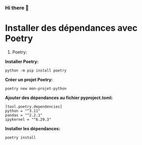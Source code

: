 ### Hi there 👋

<!--
**EcoBalyse/ecobalyse** is a ✨ _special_ ✨ repository because its `README.md` (this file) appears on your GitHub profile.

Here are some ideas to get you started:

- 🔭 I’m currently working on ...
- 🌱 I’m currently learning ...
- 👯 I’m looking to collaborate on ...
- 🤔 I’m looking for help with ...
- 💬 Ask me about ...
- 📫 How to reach me: ...
- 😄 Pronouns: ...
- ⚡ Fun fact: ...
-->

# Installer des dépendances avec Poetry

1. Poetry:

**Installer Poetry:**

```
python -m pip install poetry
```

**Créer un projet Poetry:**

```
poetry new mon-projet-python
```

**Ajouter des dépendances au fichier pyproject.toml:**

```
[tool.poetry.dependencies]
python = "^3.11"
pandas = "^2.2.1"
ipykernel = "^6.29.3"
```

**Installer les dépendances:**

```
poetry install
```